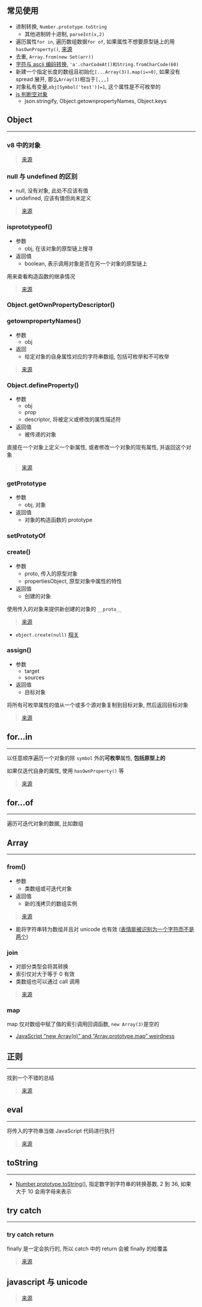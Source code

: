 ## 常见使用

- 进制转换, `Number.prototype.toString`
  - 其他进制转十进制, `parseInt(x,2)`
- 遍历属性`for in`, 遍历数组数据`for of`, 如果属性不想要原型链上的用`hasOwnProperty()`, [来源](https://juejin.im/post/5aea83c86fb9a07aae15013b)
- 去重, `Array.from(new Set(arr))`
- [字符与 ascii 编码转换](https://www.jianshu.com/p/24966e1205f9), `'a'.charCodeAt()和String.fromCharCode(60)`
- 新建一个指定长度的数组且初始化`[...Array(3)].map(i=>0)`, 如果没有 spread 展开, 那么`Array(3)`相当于`[,,,]`
- 对象私有变量,`obj[Symbol('test')]=1`, 这个属性是不可枚举的
- [js 判断空对象](https://blog.csdn.net/qq_38627581/article/details/77353015)
  - json.stringify, Object.getownpropertyNames, Object.keys

## Object

---

### v8 中的对象

> [来源](https://zhuanlan.zhihu.com/p/26169639)

### null 与 undefined 的区别

- null, 没有对象, 此处不应该有值
- undefined, 应该有值但尚未定义

> [来源](https://www.ruanyifeng.com/blog/2014/03/undefined-vs-null.html)

### isprototypeof()

- 参数
  - obj, 在该对象的原型链上搜寻
- 返回值
  - boolean, 表示调用对象是否在另一个对象的原型链上

用来查看构造函数的继承情况

> [来源](https://developer.mozilla.org/zh-CN/docs/Web/JavaScript/Reference/Global_Objects/Object/isPrototypeOf)

### Object.getOwnPropertyDescriptor()

### getownpropertyNames()

- 参数
  - obj
- 返回
  - 给定对象的自身属性对应的字符串数组, 包括可枚举和不可枚举

> [来源](https://developer.mozilla.org/zh-CN/docs/Web/JavaScript/Reference/Global_Objects/Object/getOwnPropertyNames)

### Object.defineProperty()

- 参数
  - obj
  - prop
  - descriptor, 将被定义或修改的属性描述符
- 返回值
  - 被传递的对象

直接在一个对象上定义一个新属性, 或者修改一个对象的现有属性, 并返回这个对象

> [来源](https://developer.mozilla.org/zh-CN/docs/Web/JavaScript/Reference/Global_Objects/Object/defineProperty)

### getPrototype

- 参数
  - obj, 对象
- 返回值
  - 对象的构造函数的 prototype

### setPrototyOf

### create()

- 参数
  - proto, 传入的原型对象
  - propertiesObject, 原型对象中属性的特性
- 返回值
  - 创建的对象

使用传入的对象来提供新创建的对象的 `__proto__`

> [来源](https://developer.mozilla.org/zh-CN/docs/Web/JavaScript/Reference/Global_Objects/Object/create)

- `object.create(null)` [相关](https://juejin.im/post/5acd8ced6fb9a028d444ee4e)

### assign()

- 参数
  - target
  - sources
- 返回值
  - 目标对象

将所有可枚举属性的值从一个或多个源对象复制到目标对象, 然后返回目标对象

> [来源](https://developer.mozilla.org/zh-CN/docs/Web/JavaScript/Reference/Global_Objects/Object/assign)

## for...in

---

以任意顺序遍历一个对象的除 `symbol` 外的**可枚举**属性, **包括原型上的**

如果仅迭代自身的属性, 使用 `hasOwnProperty()` 等

> [来源](https://developer.mozilla.org/zh-CN/docs/Web/JavaScript/Reference/Statements/for...in)

## for...of

---

遍历可迭代对象的数据, 比如数组

## Array

---

### from()

- 参数
  - 类数组或可迭代对象
- 返回值
  - 新的浅拷贝的数组实例

> [来源](https://developer.mozilla.org/zh-CN/docs/Web/JavaScript/Reference/Global_Objects/Array/from)

- 能将字符串转为数组并且对 unicode 也有效 ([表情能被识别为一个字符而不是两个](http://www.alloyteam.com/2016/12/javascript-has-a-unicode-sinkhole/))

### join

- 对部分类型会将其转换
- 索引仅对大于等于 0 有效
- 类数组也可以通过 call 调用

> [来源](https://mp.weixin.qq.com/s/b59DWLdnO1iy5HFD7VYJLA)

### map

map 仅对数组中赋了值的索引调用回调函数, `new Array(3)`是空的

- [JavaScript “new Array(n)” and “Array.prototype.map” weirdness](https://stackoverflow.com/questions/5501581/javascript-new-arrayn-and-array-prototype-map-weirdness)

## 正则

---

找到一个不错的总结

> [来源](https://juejin.im/post/59cc61176fb9a00a437b290b)

## eval

---

将传入的字符串当做 JavaScript 代码进行执行

> [来源](https://developer.mozilla.org/zh-CN/docs/Web/JavaScript/Reference/Global_Objects/eval)

## toString

---

- [Number.prototype.toString()](https://developer.mozilla.org/zh-CN/docs/Web/JavaScript/Reference/Global_Objects/Number/toString), 指定数字到字符串的转换基数, 2 到 36, 如果大于 10 会用字母来表示

## try catch

---

### try catch return

finally 是一定会执行的, 所以 catch 中的 return 会被 finally 的给覆盖

> [来源](https://stackoverflow.com/questions/38050857/what-happen-to-return-statement-in-catch-block/38051153)

## javascript 与 unicode

> [来源](https://flaviocopes.com/javascript-unicode/)
